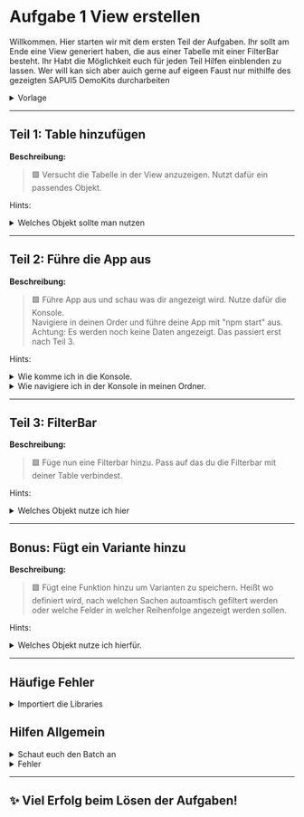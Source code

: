 # Aufgabe 1 View erstellen

Willkommen. Hier starten wir mit dem ersten Teil der Aufgaben. Ihr sollt am Ende eine View generiert haben, die aus einer Tabelle mit einer FilterBar besteht.
Ihr Habt die Möglichkeit euch für jeden Teil Hilfen einblenden zu lassen. Wer will kan sich aber auich gerne auf eigeen Faust nur mithilfe des gezeigten SAPUI5 DemoKits durcharbeiten

  <details>
  <summary>Vorlage</summary>
    <blockquote>
    Infos
    </blockquote>
  </details>

---

## Teil 1: Table hinzufügen

**Beschreibung:**  
>🟩 Versucht die Tabelle in der View anzuzeigen. Nutzt dafür ein passendes Objekt. <br>

Hints:
<details>
  <summary>Welches Objekt sollte man nutzen</summary>
  <blockquote>
  Am Besten Nutzt ihr eine SmartTable. Diese haben wir bereits angesprochen. Schau dafür in folgenden <a href="https://sapui5.netweaver.ondemand.com/sdk/#/entity/sap.ui.comp.smarttable.SmartTable">link</a>
  </blockquote>
  <details>
  <summary>Welche Felder in der SmartTabel sind wichtig?</summary>
    <blockquote>
    Vorerst sind nur die Felder id, TableType und entitySet wichtig
    </blockquote>
<details>
  <summary>Welchen Table Type verwende ich am Besten</summary>
    <blockquote>
    Nutze die ResponsiveTable. Du kannst in der API Reference der Smarttable nach dem Feld schauen und dort sehen welche Inhalte erlaubt sind.
    </blockquote>
  </details>
    <details>
    <summary>Wo bekomme ich das EntitySet her?</summary>
      <blockquote>
      Am Besten geht das über die metadaten. Hier kannst du per Rechtsklick den Data Editor anzeigen lassen. 
      </blockquote>
    </details>
  </details>
</details>

---

##  Teil 2: Führe die App aus
**Beschreibung:**  
>🟩 Führe App aus und schau was dir angezeigt wird. Nutze dafür die Konsole.<br>
>Navigiere in deinen Order und führe deine App mit "npm start" aus.<br>
>Achtung: Es werden noch keine Daten angezeigt. Das passiert erst nach Teil 3. <br>

Hints:
<details>
  <summary>Wie komme ich in die Konsole.</summary>
    <blockquote>
    Schau in der oberen rechten Ecke nach diesem Symbol <img width="20" height="20" alt="image" src="https://github.com/user-attachments/assets/0f6a4aca-bd57-4756-b5a5-1e43575d45f0" />. 
    Wähle dann im Layout Manager das Panel aus. Dort kannst du die Konsole ansehen.
    </blockquote>
  </details>
<details>
  <summary>Wie navigiere ich in der Konsole in meinen Ordner.</summary>
    <blockquote>
    Wie auch bei Windows oder Linux könnt ihr über den Befehl "cd" in ordner navigieren. schreibt also einfach cd und den namen eures Projektes. mithilfe von Tab wird euch der Name vervollständigt.
    </blockquote>
  </details>
  
---

##  Teil 3: FilterBar

**Beschreibung:**  
>🟩 Füge nun eine Filterbar hinzu. Pass auf das du die Filterbar mit deiner Table verbindest.<br>

Hints:

<details>
  <summary>Welches Objekt nutze ich hier</summary>
    <blockquote>
    Auch hier gibt es das eine Smart Objekt. In dem Fall die SmartFilterBar. Schaun dir diesen <a href ="https://sapui5.netweaver.ondemand.com/sdk/#/entity/sap.ui.comp.smartfilterbar.SmartFilterBar">link</a> an.
    </blockquote>
  <details>
  <summary>Welche Felder muss ich hier nun anzeigen.</summary>
    <blockquote>
    Du benötigst hier nur die id und das Entity Set
    </blockquote>
  </details>
  <details>
  <summary>Was muss ich noch beachten</summary>
    <blockquote>
    Schau das du in der SmartTable jetzt auch einen verweis auf die Smartfilterbar macht. Dafür gibt es das Feld SmartFilterID
    </blockquote>
  </details>
  </details>

---

## Bonus: Fügt ein Variante hinzu
**Beschreibung:**
>🟩 Fügt eine Funktion hinzu um Varianten zu speichern. Heißt wo definiert wird, nach welchen Sachen autoamtisch gefiltert werden oder welche Felder in welcher Reihenfolge angezeigt werden sollen.

Hints:
<details>
  <summary>Welches Objekt nutze ich hierfür.</summary>
    <blockquote>
    Auch hier gibt es wieder etwas von den Smart Objekten, nämlich die SmartVariantManagement. Schau dir den <a href="https://sapui5.hana.ondemand.com/sdk/#/api/sap.ui.comp.smartvariants.SmartVariantManagement%23overview">link</a> dazu an.
      Hier gibt es leider keine direkten Samples. Schau aber mal op ihr dennoch was findest. Vor allem die API hilf eucht sehr.
    </blockquote>
  <details>
  <summary>Welche Felder braucht man</summary>
    <blockquote>
    Das Objekt hat zwei Felder und beide werden benötigt. Aber ihr müsst das Management auch in die FilterBar und die Table eintragen.
    </blockquote>
  </details>
  </details>
  
---

##  Häufige Fehler
<details>
  <summary>Importiert die Libraries</summary>
    <blockquote>
      Wenn ihr die Smarttable oder andere Objekte verwendet, müsst ihr die Libraries im Head der View hinzufügen. Dies macht BAS automatisch, wenn ihr das Objekt mit der Autovervollständigung hinzufügen lasst. 
      Passt dabei aber auf. Die Autovervollständigung ändert Groß und Klein Schreibung im Import, aber nicht im Aufruf. Diese muss aber immer gleich sein.
    </blockquote>
  </details>
  
##  Hilfen Allgemein
<details>
  <summary>Schaut euch den Batch an</summary>
    <blockquote>
    Geht über F12 in die Developertools und wechselt auf Network. Dort Schreibt in den Filter "$batch" rein. Damit seht ihr welche Anfragen an das Backend gesendet wurden 
    </blockquote>
  </details>
  <details>
  <summary>Fehler</summary>
    <blockquote>
    Etwaige Fehler in der Konsole können sehr unübersichtlich wirken. Viele der Fehler könnt ihr ignorieren. Mit der Zeit lernt ihr was relevante Fehler sind.
    </blockquote>
  </details>

---

## ✨ Viel Erfolg beim Lösen der Aufgaben!
